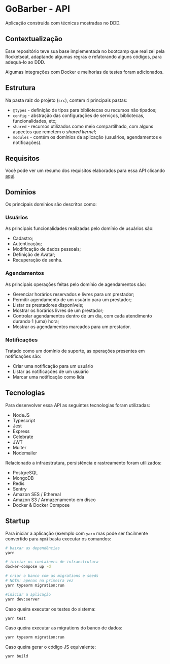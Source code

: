 # GoBarber - API

Aplicação construída com técnicas mostradas no DDD. 

## Contextualização

Esse repositório teve sua base implementada no bootcamp que realizei pela Rocketseat, adaptando algumas regras e refatorando alguns códigos, para adequá-lo ao DDD.

Algumas integrações com Docker e melhorias de testes foram adicionados.

## Estrutura

Na pasta raiz do projeto (`src`), contem 4 principais pastas:

* `@types` - definição de tipos para bibliotecas ou recursos não tipados;
* `config` - abstração das configurações de serviços, bibliotecas, funcionalidades, etc;
* `shared` - recursos utilizados como meio compartilhado, com alguns aspectos que remetem o _shared kernel_;
* `modules` - contém os domínios da aplicação (usuários, agendamentos e notificações).

## Requisitos

Você pode ver um resumo dos requisitos elaborados para essa API clicando [aqui](./REQUIREMENTS.md).

## Domínios

Os principais domínios são descritos como:

### Usuários
As principais funcionalidades realizadas pelo domínio de usuários são:
- Cadastro;
- Autenticação;
- Modificação de dados pessoais;
- Definição de Avatar;
- Recuperação de senha.

### Agendamentos
As principais operações feitas pelo domínio de agendamentos são:
- Gerenciar horários reservados e livres para um prestador;
- Permitir agendamento de um usuário para um prestador;
- Listar os prestadores disponíveis;
- Mostrar os horários livres de um prestador;
- Controlar agendamentos dentro de um dia, com cada atendimento durando 1 (uma) hora;
- Mostrar os agendamentos marcados para um prestador.

### Notificações
Tratado como um domínio de suporte, as operações presentes em notificações são:
- Criar uma notificação para um usuário
- Listar as notificações de um usuário
- Marcar uma notificação como lida

## Tecnologias

Para desenvolver essa API as seguintes tecnologias foram utilizadas:

- NodeJS
- Typescript
- Jest
- Express
- Celebrate
- JWT
- Multer
- Nodemailer

Relacionado a infraestrutura, persistência e rastreamento foram utilizados:

- PostgreSQL
- MongoDB
- Redis
- Sentry
- Amazon SES / Ethereal
- Amazon S3 / Armazenamento em disco
- Docker & Docker Compose

## Startup

Para iniciar a aplicação (exemplo com `yarn` mas pode ser facilmente convertido para `npm`) basta executar os comandos:

```bash
# baixar as dependências
yarn

# iniciar os containers de infraestrutura
docker-compose up -d

# criar o banco com as migrations e seeds
# NOTA: apenas na primeira vez
yarn typeorm migration:run

#iniciar a aplicação
yarn dev:server 
```

Caso queira executar os testes do sistema:

```bash
yarn test
```

Caso queira executar as migrations do banco de dados:

```bash
yarn typeorm migration:run
```

Caso queira gerar o código JS equivalente:

```bash
yarn build